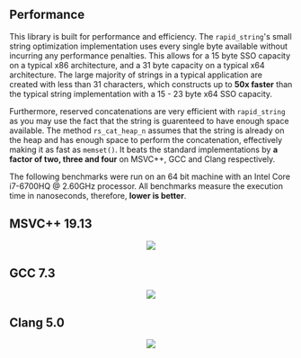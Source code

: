 ## Performance
This library is built for performance and efficiency. The `rapid_string`'s small string optimization implementation uses every single byte available without incurring any performance penalties. This allows for a 15 byte SSO capacity on a typical x86 architecture, and a 31 byte capacity on a typical x64 architecture. The large majority of strings in a typical application are created with less than 31 characters, which constructs up to **50x faster** than the typical string implementation with a 15 - 23 byte x64 SSO capacity. 

Furthermore, reserved concatenations are very efficient with `rapid_string` as you may use the fact that the string is guarenteed to have enough space available. The method `rs_cat_heap_n` assumes that the string is already on the heap and has enough space to perform the concatenation, effectively making it as fast as `memset()`. It beats the standard implementations by **a factor of two, three and four** on MSVC++, GCC and Clang respectively.

The following benchmarks were run on an 64 bit machine with an Intel Core i7-6700HQ @ 2.60GHz processor. All benchmarks measure the execution time in nanoseconds, therefore, **lower is better**.

## MSVC++ 19.13
<div align="center"><img src="https://i.imgur.com/Lbv5rSa.png"/></div>

## GCC 7.3
<div align="center"><img src="https://i.imgur.com/YvZQ4Hx.png"/></div>

## Clang 5.0
<div align="center"><img src="https://i.imgur.com/5UR4EYf.png"/></div>
